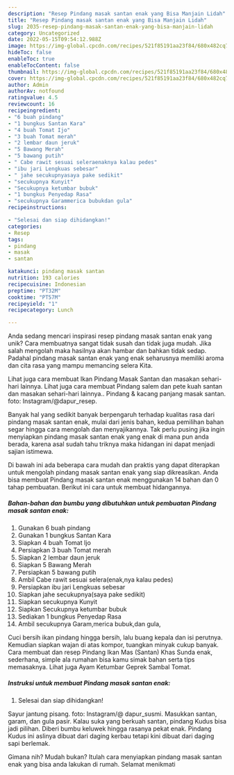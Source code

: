 ```yaml
---
description: "Resep Pindang masak santan enak yang Bisa Manjain Lidah"
title: "Resep Pindang masak santan enak yang Bisa Manjain Lidah"
slug: 2035-resep-pindang-masak-santan-enak-yang-bisa-manjain-lidah
category: Uncategorized
date: 2022-05-15T09:54:12.988Z
image: https://img-global.cpcdn.com/recipes/521f85191aa23f84/680x482cq70/pindang-masak-santan-enak-foto-resep-utama.jpg
hideToc: false
enableToc: true
enableTocContent: false
thumbnail: https://img-global.cpcdn.com/recipes/521f85191aa23f84/680x482cq70/pindang-masak-santan-enak-foto-resep-utama.jpg
cover: https://img-global.cpcdn.com/recipes/521f85191aa23f84/680x482cq70/pindang-masak-santan-enak-foto-resep-utama.jpg
author: Admin
authorAv: notfound
ratingvalue: 4.5
reviewcount: 16
recipeingredient:
- "6 buah pindang"
- "1 bungkus Santan Kara"
- "4 buah Tomat Ijo"
- "3 buah Tomat merah"
- "2 lembar daun jeruk"
- "5 Bawang Merah"
- "5 bawang putih"
- " Cabe rawit sesuai seleraenaknya kalau pedes"
- "ibu jari Lengkuas sebesar"
- " jahe secukupnyasaya pake sedikit"
- "secukupnya Kunyit"
- "Secukupnya ketumbar bubuk"
- "1 bungkus Penyedap Rasa"
- "secukupnya Garammerica bubukdan gula"
recipeinstructions:

- "Selesai dan siap dihidangkan!"
categories:
- Resep
tags:
- pindang
- masak
- santan

katakunci: pindang masak santan 
nutrition: 193 calories
recipecuisine: Indonesian
preptime: "PT32M"
cooktime: "PT57M"
recipeyield: "1"
recipecategory: Lunch

---
```





Anda sedang mencari inspirasi resep pindang masak santan enak yang unik? Cara membuatnya sangat tidak susah dan tidak juga mudah. Jika salah mengolah maka hasilnya akan hambar dan bahkan tidak sedap. Padahal pindang masak santan enak yang enak seharusnya memiliki aroma dan cita rasa yang mampu memancing selera Kita.





Lihat juga cara membuat Ikan Pindang Masak Santan dan masakan sehari-hari lainnya. Lihat juga cara membuat Pindang salem dan pete kuah santan dan masakan sehari-hari lainnya.. Pindang &amp; kacang panjang masak santan. foto: Instagram/@dapur_resep.

Banyak hal yang sedikit banyak berpengaruh terhadap kualitas rasa dari pindang masak santan enak, mulai dari jenis bahan, kedua pemilihan bahan segar hingga cara mengolah dan menyajikannya. Tak perlu pusing jika ingin menyiapkan pindang masak santan enak yang enak di mana pun anda berada, karena asal sudah tahu triknya maka hidangan ini dapat menjadi sajian istimewa.






Di bawah ini ada beberapa cara mudah dan praktis yang dapat diterapkan untuk mengolah pindang masak santan enak yang siap dikreasikan. Anda bisa membuat Pindang masak santan enak menggunakan 14 bahan dan 0 tahap pembuatan. Berikut ini cara untuk membuat hidangannya.

<!--inarticleads1-->

##### Bahan-bahan dan bumbu yang dibutuhkan untuk pembuatan Pindang masak santan enak:

1. Gunakan 6 buah pindang
1. Gunakan 1 bungkus Santan Kara
1. Siapkan 4 buah Tomat Ijo
1. Persiapkan 3 buah Tomat merah
1. Siapkan 2 lembar daun jeruk
1. Siapkan 5 Bawang Merah
1. Persiapkan 5 bawang putih
1. Ambil  Cabe rawit sesuai selera(enak,nya kalau pedes)
1. Persiapkan ibu jari Lengkuas sebesar
1. Siapkan  jahe secukupnya(saya pake sedikit)
1. Siapkan secukupnya Kunyit
1. Siapkan Secukupnya ketumbar bubuk
1. Sediakan 1 bungkus Penyedap Rasa
1. Ambil secukupnya Garam,merica bubuk,dan gula,


Cuci bersih ikan pindang hingga bersih, lalu buang kepala dan isi perutnya. Kemudian siapkan wajan di atas kompor, tuangkan minyak cukup banyak. Cara membuat dan resep Pindang Ikan Mas (Santan) Khas Sunda enak, sederhana, simple ala rumahan bisa kamu simak bahan serta tips memasaknya. Lihat juga Ayam Ketumbar Geprek Sambal Tomat. 

<!--inarticleads2-->

##### Instruksi untuk membuat Pindang masak santan enak:


1. Selesai dan siap dihidangkan!

Sayur jantung pisang. foto: Instagram/@ dapur_susmi. Masukkan santan, garam, dan gula pasir. Kalau suka yang berkuah santan, pindang Kudus bisa jadi pilihan. Diberi bumbu keluwek hingga rasanya pekat enak. Pindang Kudus ini aslinya dibuat dari daging kerbau tetapi kini dibuat dari daging sapi berlemak. 

Gimana nih? Mudah bukan? Itulah cara menyiapkan pindang masak santan enak yang bisa anda lakukan di rumah. Selamat menikmati
